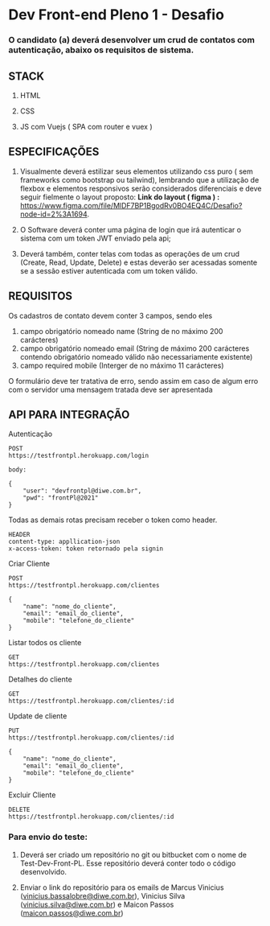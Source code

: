 

  

# Dev Front-end Pleno 1 - Desafio

  

### O candidato (a) deverá desenvolver um crud de contatos com autenticação, abaixo os requisitos de sistema.

## STACK

  

1. HTML

  

3. CSS

  

4. JS com Vuejs ( SPA com router e vuex )

  

## ESPECIFICAÇÕES

  

1. Visualmente deverá estilizar seus elementos utilizando css puro ( sem frameworks como bootstrap ou tailwind), lembrando que a utilização de flexbox e elementos responsivos serão considerados diferenciais e deve seguir fielmente o layout proposto: 
**Link do layout ( figma ) :** https://www.figma.com/file/MlDF7BP1BgodRv0BO4EQ4C/Desafio?node-id=2%3A1694.

  

2. O Software deverá conter uma página de login que irá autenticar o sistema com um token JWT enviado pela api;

  

3. Deverá também, conter telas com todas as operações de um crud (Create, Read, Update, Delete) e estas deverão ser acessadas somente se a sessão estiver autenticada com um token válido.



## REQUISITOS

Os cadastros de contato devem conter 3 campos, sendo eles
1. campo obrigatório nomeado name (String de no máximo 200 carácteres)
2. campo obrigatório nomeado email (String de máximo 200 carácteres contendo obrigatório nomeado válido não necessariamente existente) 
3. campo required mobile (Interger de no máximo 11 carácteres)

O formulário deve ter tratativa de erro, sendo assim em caso de algum erro com o servidor uma mensagem tratada deve ser apresentada

## API PARA INTEGRAÇÃO

Autenticação
```
POST
https://testfrontpl.herokuapp.com/login

body:

{
    "user": "devfrontpl@diwe.com.br",
    "pwd": "frontPl@2021"
}
```

Todas as demais rotas precisam receber o token como header.
```
HEADER
content-type: appllication-json
x-access-token: token retornado pela signin
```

Criar Cliente
```
POST
https://testfrontpl.herokuapp.com/clientes

{
    "name": "nome_do_cliente",
    "email": "email_do_cliente",
    "mobile": "telefone_do_cliente"
}
```

Listar todos os cliente
```
GET
https://testfrontpl.herokuapp.com/clientes
```

Detalhes do cliente
```
GET
https://testfrontpl.herokuapp.com/clientes/:id
```

Update de cliente
```
PUT
https://testfrontpl.herokuapp.com/clientes/:id

{
    "name": "nome_do_cliente",
    "email": "email_do_cliente",
    "mobile": "telefone_do_cliente"
}
```

Excluir Cliente
```
DELETE
https://testfrontpl.herokuapp.com/clientes/:id
```


### Para envio do teste:

  

  

1. Deverá ser criado um repositório no git ou bitbucket com o nome de Test-Dev-Front-PL. Esse repositório deverá conter todo o código desenvolvido.

  

2. Enviar o link do repositório para os emails de Marcus Vinicius (vinicius.bassalobre@diwe.com.br), Vinicius Silva (vinicius.silva@diwe.com.br) e Maicon Passos (maicon.passos@diwe.com.br)
